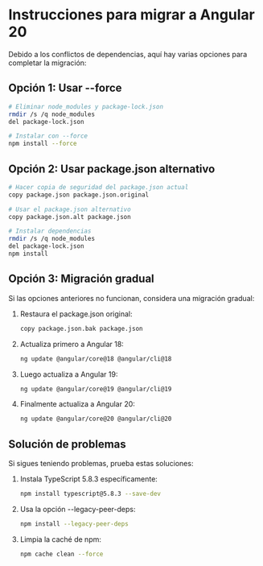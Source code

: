 # Instrucciones para migrar a Angular 20

Debido a los conflictos de dependencias, aquí hay varias opciones para completar la migración:

## Opción 1: Usar --force

```bash
# Eliminar node_modules y package-lock.json
rmdir /s /q node_modules
del package-lock.json

# Instalar con --force
npm install --force
```

## Opción 2: Usar package.json alternativo

```bash
# Hacer copia de seguridad del package.json actual
copy package.json package.json.original

# Usar el package.json alternativo
copy package.json.alt package.json

# Instalar dependencias
rmdir /s /q node_modules
del package-lock.json
npm install
```

## Opción 3: Migración gradual

Si las opciones anteriores no funcionan, considera una migración gradual:

1. Restaura el package.json original:
   ```bash
   copy package.json.bak package.json
   ```

2. Actualiza primero a Angular 18:
   ```bash
   ng update @angular/core@18 @angular/cli@18
   ```

3. Luego actualiza a Angular 19:
   ```bash
   ng update @angular/core@19 @angular/cli@19
   ```

4. Finalmente actualiza a Angular 20:
   ```bash
   ng update @angular/core@20 @angular/cli@20
   ```

## Solución de problemas

Si sigues teniendo problemas, prueba estas soluciones:

1. Instala TypeScript 5.8.3 específicamente:
   ```bash
   npm install typescript@5.8.3 --save-dev
   ```

2. Usa la opción --legacy-peer-deps:
   ```bash
   npm install --legacy-peer-deps
   ```

3. Limpia la caché de npm:
   ```bash
   npm cache clean --force
   ```